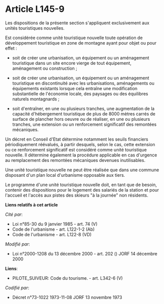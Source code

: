 # Article L145-9

Les dispositions de la présente section s'appliquent exclusivement aux unités touristiques nouvelles.

Est considérée comme unité touristique nouvelle toute opération de développement touristique en zone de montagne ayant pour
objet ou pour effet :

- soit de créer une urbanisation, un équipement ou un aménagement touristique dans un site encore vierge de tout équipement,
aménagement ou construction ;

- soit de créer une urbanisation, un équipement ou un aménagement touristique en discontinuité avec les urbanisations,
aménagements ou équipements existants lorsque cela entraîne une modification substantielle de l'économie locale, des paysages
ou des équilibres naturels montagnards ;

- soit d'entraîner, en une ou plusieurs tranches, une augmentation de la capacité d'hébergement touristique de plus de 8000
mètres carrés de surface de plancher hors oeuvre ou de réaliser, en une ou plusieurs tranches, une extension ou un
renforcement significatif des remontées mécaniques.

Un décret en Conseil d'Etat détermine notamment les seuils financiers périodiquement réévalués, à partir desquels, selon le
cas, cette extension ou ce renforcement significatif est considéré comme unité touristique nouvelle. Il détermine également
la procédure applicable en cas d'urgence au remplacement des remontées mécaniques devenues inutilisables.

Une unité touristique nouvelle ne peut être réalisée que dans une commune disposant d'un plan local d'urbanisme opposable aux
tiers.

Le programme d'une unité touristique nouvelle doit, en tant que de besoin, contenir des dispositions pour le logement des
salariés de la station et pour l'accueil et l'accès aux pistes des skieurs "à la journée" non résidents.

**Liens relatifs à cet article**

_Cité par_:

  - Loi n°85-30 du 9 janvier 1985 - art. 74 (V)
  - Code de l'urbanisme - art. L122-1-2 (Ab)
  - Code de l'urbanisme - art. L122-8 (VD)

_Modifié par_:

  - Loi n°2000-1208 du 13 décembre 2000 - art. 202 () JORF 14 décembre 2000

**Liens**:

  - PILOTE_SUIVEUR: Code du tourisme. - art. L342-6 (V)

_Codifié par_:

  - Décret n°73-1022 1973-11-08 JORF 13 novembre 1973
